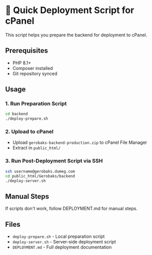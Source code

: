 # 🚀 Quick Deployment Script for cPanel

This script helps you prepare the backend for deployment to cPanel.

## Prerequisites

-   PHP 8.1+
-   Composer installed
-   Git repository synced

## Usage

### 1. Run Preparation Script

```bash
cd backend
./deploy-prepare.sh
```

### 2. Upload to cPanel

-   Upload `gerobaks-backend-production.zip` to cPanel File Manager
-   Extract in `public_html/`

### 3. Run Post-Deployment Script via SSH

```bash
ssh username@gerobaks.dumeg.com
cd public_html/Gerobaks/backend
./deploy-server.sh
```

## Manual Steps

If scripts don't work, follow DEPLOYMENT.md for manual steps.

## Files

-   `deploy-prepare.sh` - Local preparation script
-   `deploy-server.sh` - Server-side deployment script
-   `DEPLOYMENT.md` - Full deployment documentation
